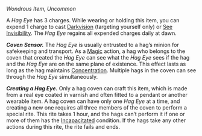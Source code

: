 _Wondrous Item, Uncommon_

A _Hag Eye_ has 3 charges. While wearing or holding this item, you can expend 1 charge to cast [Darkvision](https://www.dndbeyond.com/spells/2619082-darkvision) (targeting yourself only) or [See Invisibility](https://www.dndbeyond.com/spells/2619011-see-invisibility). The _Hag Eye_ regains all expended charges daily at dawn.

**_Coven Sensor._** The _Hag Eye_ is usually entrusted to a hag’s minion for safekeeping and transport. As a [Magic](https://www.dndbeyond.com/sources/dnd/free-rules/rules-glossary#MagicAction) action, a hag who belongs to the coven that created the _Hag Eye_ can see what the _Hag Eye_ sees if the hag and the _Hag Eye_ are on the same plane of existence. This effect lasts as long as the hag maintains [Concentration](https://www.dndbeyond.com/sources/dnd/free-rules/rules-glossary#Concentration). Multiple hags in the coven can see through the _Hag Eye_ simultaneously.

**_Creating a Hag Eye._** Only a hag coven can craft this item, which is made from a real eye coated in varnish and often fitted to a pendant or another wearable item. A hag coven can have only one _Hag Eye_ at a time, and creating a new one requires all three members of the coven to perform a special rite. This rite takes 1 hour, and the hags can’t perform it if one or more of them has the [Incapacitated](https://www.dndbeyond.com/sources/dnd/free-rules/rules-glossary#IncapacitatedCondition) condition. If the hags take any other actions during this rite, the rite fails and ends.